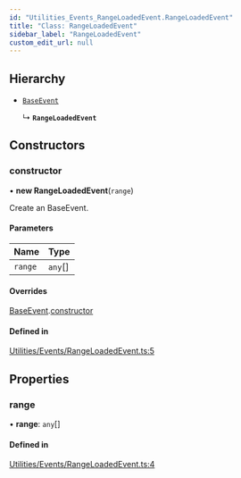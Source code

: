 ```yaml
---
id: "Utilities_Events_RangeLoadedEvent.RangeLoadedEvent"
title: "Class: RangeLoadedEvent"
sidebar_label: "RangeLoadedEvent"
custom_edit_url: null
---
```




## Hierarchy

- [`BaseEvent`](../Utilities_BaseEvent.BaseEvent)

  ↳ **`RangeLoadedEvent`**

## Constructors

### constructor

• **new RangeLoadedEvent**(`range`)

Create an BaseEvent.

#### Parameters

| Name | Type |
| :------ | :------ |
| `range` | `any`[] |

#### Overrides

[BaseEvent](../Utilities_BaseEvent.BaseEvent).[constructor](../Utilities_BaseEvent.BaseEvent#constructor)

#### Defined in

[Utilities/Events/RangeLoadedEvent.ts:5](https://github.com/ZeaInc/zea-engine/blob/8dadca029/src/Utilities/Events/RangeLoadedEvent.ts#L5)

## Properties

### range

• **range**: `any`[]

#### Defined in

[Utilities/Events/RangeLoadedEvent.ts:4](https://github.com/ZeaInc/zea-engine/blob/8dadca029/src/Utilities/Events/RangeLoadedEvent.ts#L4)

